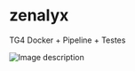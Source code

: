 # zenalyx

TG4 Docker + Pipeline + Testes

![Image description](https://as2.ftcdn.net/v2/jpg/04/93/91/31/500_F_493913135_q0Ar7Aund7lRPFSxa8qg1hTQmhG5kdNP.jpg)
